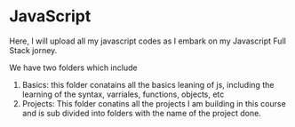 # JavaScript
Here, I will upload all my javascript codes as I embark on my Javascript Full Stack jorney.
 
 We have two folders which include
 1) Basics: this folder conatains all the basics leaning of js, including the learning of the syntax, varriales, functions, objects, etc
 2) Projects: This folder conatins all the projects I am building in this course and is sub divided into folders with the name of the project done.
